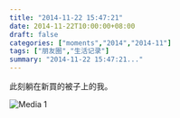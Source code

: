 ```yaml
---
title: "2014-11-22 15:47:21"
date: 2014-11-22T10:00:00+08:00
draft: false
categories: ["moments","2014","2014-11"]
tags: ["朋友圈","生活记录"]
summary: "2014-11-22 15:47:21..."
---
```


此刻躺在新買的被子上的我。

![Media 1](/Moments/photos/2014-11-22/201411221547210.jpg)

